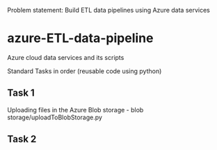 Problem statement: Build ETL data pipelines using Azure data services

# azure-ETL-data-pipeline
Azure cloud data services and its scripts

Standard Tasks in order (reusable code using python)

## Task 1 
Uploading files in the Azure Blob storage - blob storage/uploadToBlobStorage.py

## Task 2

